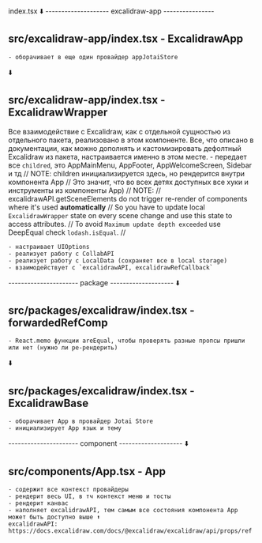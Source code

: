 

index.tsx
⬇️
-------------------- excalidraw-app ----------------
## src/excalidraw-app/index.tsx - ExcalidrawApp
    - оборачивает в еще один провайдер appJotaiStore
⬇️
## src/excalidraw-app/index.tsx - ExcalidrawWrapper
Все взаимодействие с Excalidraw, как с отдельной сущностью из отдельного пакета,
реализовано в этом компоненте. Все, что описано в документации, как можно дополнять и кастомизировать
дефолтный Excalidraw из пакета, настраивается именно в этом месте.
    - передает все `childred`, это AppMainMenu, AppFooter, AppWelcomeScreen, Sidebar и тд
    // NOTE: children инициализируется здесь, но рендерится внутри компонента App
    // Это значит, что во всех детях доступных все хуки и инструменты из компоненты App)
    // NOTE:
    // excalidrawAPI.getSceneElements do not trigger re-render of components where it's used **automatically**
    // So you have to update local `ExcalidrawWrapper` state on every scene change and use this state to access attributes.
    // To avoid `Maximum update depth exceeded` use DeepEqual check `lodash.isEqual`.
    //

    - настраивает UIOptions
    - реализует работу с CollabAPI
    - реализует работу с LocalData (сохраняет все в local storage)
    - взаимодействует с `excalidrawAPI, excalidrawRefCallback`


---------------------- package --------------------
⬇️
## src/packages/excalidraw/index.tsx - forwardedRefComp
    - React.memo функции areEqual, чтобы проверять разные пропсы пришли или нет (нужно ли ре-рендерить)
⬇️
## src/packages/excalidraw/index.tsx - ExcalidrawBase
    - оборачивает App в провайдер Jotai Store
    - инициализирует App язык и тему


---------------------- component --------------------
⬇️
## src/components/App.tsx - App
    - содержит все контекст провайдеры
    - рендерит весь UI, в тч контекст меню и тосты
    - рендерит канвас
    - наполняет excalidrawAPI, тем самым все состояния компонента App может быть доступно выше ⬆️
    excalidrawAPI: https://docs.excalidraw.com/docs/@excalidraw/excalidraw/api/props/ref
